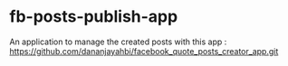 # fb-posts-publish-app

An application to manage the created posts with this app : https://github.com/dananjayahbi/facebook_quote_posts_creator_app.git
